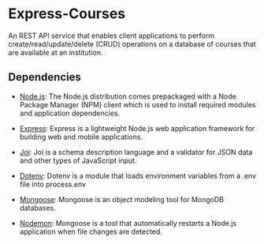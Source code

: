# Express-Courses
An REST API service that enables client applications to perform create/read/update/delete (CRUD) operations on a database of courses that are available at an institution.

## Dependencies
- [Node.js](https://nodejs.org/en): The Node.js distribution comes prepackaged with a Node Package Manager (NPM) client which is used to install required modules and    application dependencies.

- [Express](https://www.npmjs.com/package/express): Express is a lightweight Node.js web application framework for building web and mobile applications.

- [Joi](https://www.npmjs.com/package/joi): Joi is a schema description language and a validator for JSON data and other types of JavaScript input.

- [Dotenv](https://www.npmjs.com/package/dotenv): Dotenv is a module that loads environment variables from a .env file into process.env

- [Mongoose](https://www.npmjs.com/package/mongoose): Mongoose is an object modeling tool for MongoDB databases.

- [Nodemon](https://www.npmjs.com/package/nodemon): Mongoose is a tool that automatically restarts a Node.js application when file changes are detected.
